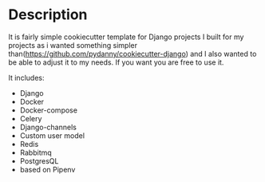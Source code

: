 # Description

It is fairly simple cookiecutter template for Django projects 
I built for my projects as i wanted something simpler than(https://github.com/pydanny/cookiecutter-django)
and I also wanted to be able to adjust it to my needs. If you want you are free to use it.

It includes:

  * Django
  * Docker
  * Docker-compose
  * Celery
  * Django-channels
  * Custom user model
  * Redis
  * Rabbitmq
  * PostgresQL
  * based on Pipenv

